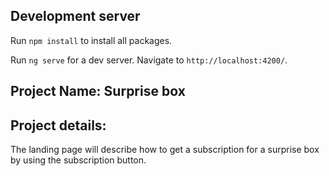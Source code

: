 ## Development server

Run `npm install` to install all packages.

Run `ng serve` for a dev server. Navigate to `http://localhost:4200/`.


## Project Name: Surprise box

## Project details:

The landing page will describe how to get a subscription for a surprise box by using the subscription button.

